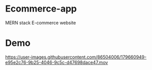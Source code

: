 # Ecommerce-app
MERN stack E-commerce website

# Demo

https://user-images.githubusercontent.com/86504006/179660949-e95e2c76-9b25-4046-9c5c-d47698dace47.mov

